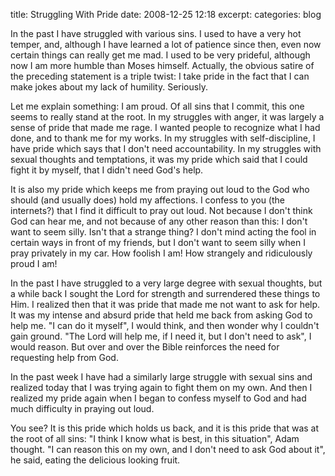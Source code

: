 title: Struggling With Pride
date: 2008-12-25 12:18
excerpt: 
categories: blog

In the past I have struggled with various sins. I used to have a very hot temper, and, although I have learned a lot of patience since then, even now certain things can really get me mad. I used to be very prideful, although now I am more humble than Moses himself. Actually, the obvious satire of the preceding statement is a triple twist: I take pride in the fact that I can make jokes about my lack of humility. Seriously.

Let me explain something: I am proud. Of all sins that I commit, this one seems to really stand at the root. In my struggles with anger, it was largely a sense of pride that made me rage. I wanted people to recognize what I had done, and to thank me for my works. In my struggles with self-discipline, I have pride which says that I don't need accountability. In my struggles with sexual thoughts and temptations, it was my pride which said that I could fight it by myself, that I didn't need God's help.

It is also my pride which keeps me from praying out loud to the God who should (and usually does) hold my affections. I confess to you (the internets?) that I find it difficult to pray out loud. Not because I don't think God can hear me, and not because of any other reason than this: I don't want to seem silly. Isn't that a strange thing? I don't mind acting the fool in certain ways in front of my friends, but I don't want to seem silly when I pray privately in my car. How foolish I am! How strangely and ridiculously proud I am!

In the past I have struggled to a very large degree with sexual thoughts, but a while back I sought the Lord for strength and surrendered these things to Him. I realized then that it was pride that made me not want to ask for help. It was my intense and absurd pride that held me back from asking God to help me. "I can do it myself", I would think, and then wonder why I couldn't gain ground. "The Lord will help me, if I need it, but I don't need to ask", I would reason. But over and over the Bible reinforces the need for requesting help from God.

In the past week I have had a similarly large struggle with sexual sins and realized today that I was trying again to fight them on my own. And then I realized my pride again when I began to confess myself to God and had much difficulty in praying out loud.

You see? It is this pride which holds us back, and it is this pride that was at the root of all sins: "I think I know what is best, in this situation", Adam thought. "I can reason this on my own, and I don't need to ask God about it", he said, eating the delicious looking fruit.